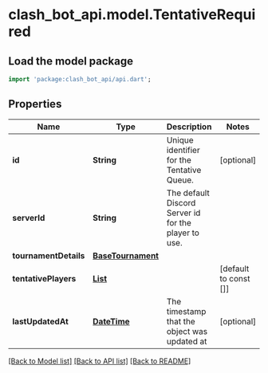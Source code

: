 # clash_bot_api.model.TentativeRequired

## Load the model package
```dart
import 'package:clash_bot_api/api.dart';
```

## Properties
Name | Type | Description | Notes
------------ | ------------- | ------------- | -------------
**id** | **String** | Unique identifier for the Tentative Queue. | [optional] 
**serverId** | **String** | The default Discord Server id for the player to use. | 
**tournamentDetails** | [**BaseTournament**](BaseTournament.md) |  | 
**tentativePlayers** | [**List<TentativePlayer>**](TentativePlayer.md) |  | [default to const []]
**lastUpdatedAt** | [**DateTime**](DateTime.md) | The timestamp that the object was updated at | [optional] 

[[Back to Model list]](../README.md#documentation-for-models) [[Back to API list]](../README.md#documentation-for-api-endpoints) [[Back to README]](../README.md)


